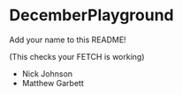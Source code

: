 # DecemberPlayground

Add your name to this README!

(This checks your FETCH is working)

- Nick Johnson
- Matthew Garbett